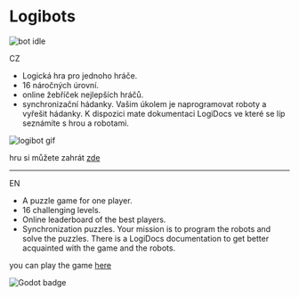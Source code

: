# Logibots
![bot idle](https://github.com/gyarab/2023-4e-chekunov-LogiBots/assets/83403425/9d8bc6d2-3f0b-4d03-a917-5069d7cc23a8)

CZ
- Logická hra pro jednoho hráče. 
- 16 náročných úrovní. 
- online žebříček nejlepších hráčů. 
- synchronizační hádanky. 
Vašim úkolem je naprogramovat roboty a vyřešit hádanky. K dispozici mate dokumentaci LogiDocs ve které se líp seznámíte s hrou a robotami.

![logibot gif](https://github.com/gyarab/2023-4e-chekunov-LogiBots/assets/83403425/d3b6bf9e-6f7b-4141-bba7-b18dc6744862)

hru si můžete zahrát [zde](https://github.com/gyarab/2023-4e-chekunov-LogiBots/releases/tag/MP2024)

---
EN
- A puzzle game for one player. 
- 16 challenging levels. 
- Online leaderboard of the best players. 
- Synchronization puzzles. 
Your mission is to program the robots and solve the puzzles. There is a LogiDocs documentation to get better acquainted with the game and the robots.

you can play the game [here](https://github.com/gyarab/2023-4e-chekunov-LogiBots/releases/tag/MP2024)

![Godot badge](https://img.shields.io/badge/Godot-v4.2-%23478cbf?logo=godot-engine&logoColor=white)
